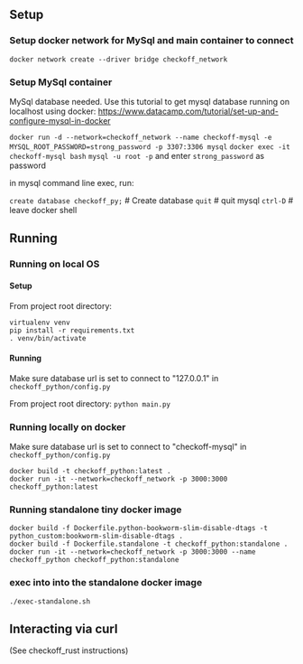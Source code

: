 ## Setup

### Setup docker network for MySql and main container to connect

`docker network create --driver bridge checkoff_network`

### Setup MySql container
MySql database needed. Use this tutorial to get mysql database running on localhost using docker: https://www.datacamp.com/tutorial/set-up-and-configure-mysql-in-docker

`docker run -d --network=checkoff_network --name checkoff-mysql -e MYSQL_ROOT_PASSWORD=strong_password -p 3307:3306 mysql`
`docker exec -it checkoff-mysql bash`
`mysql -u root -p` and enter `strong_password` as password

in mysql command line exec, run:

`create database checkoff_py;` # Create database
`quit` # quit mysql
`ctrl-D` # leave docker shell

## Running 

### Running on local OS

#### Setup

From project root directory:

```
virtualenv venv
pip install -r requirements.txt
. venv/bin/activate
```

#### Running

Make sure database url is set to connect to "127.0.0.1" in `checkoff_python/config.py`

From project root directory:
`python main.py`

###  Running locally on docker

Make sure database url is set to connect to "checkoff-mysql" in `checkoff_python/config.py`

```
docker build -t checkoff_python:latest .
docker run -it --network=checkoff_network -p 3000:3000 checkoff_python:latest
```

### Running standalone tiny docker image

```
docker build -f Dockerfile.python-bookworm-slim-disable-dtags -t python_custom:bookworm-slim-disable-dtags .
docker build -f Dockerfile.standalone -t checkoff_python:standalone .
docker run -it --network=checkoff_network -p 3000:3000 --name checkoff_python checkoff_python:standalone
```

### exec into into the standalone docker image
```
./exec-standalone.sh
```

## Interacting via curl

(See checkoff_rust instructions)

